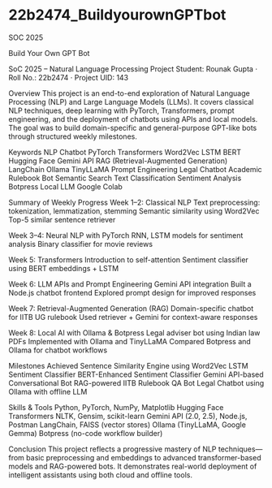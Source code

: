 # 22b2474_BuildyourownGPTbot
SOC 2025

Build Your Own GPT Bot

SoC 2025 – Natural Language Processing Project
Student: Rounak Gupta · Roll No.: 22b2474 · Project UID: 143

Overview
This project is an end-to-end exploration of Natural Language Processing (NLP) and Large Language Models (LLMs). It covers classical NLP techniques, deep learning with PyTorch, Transformers, prompt engineering, and the deployment of chatbots using APIs and local models. The goal was to build domain-specific and general-purpose GPT-like bots through structured weekly milestones.

Keywords
NLP
Chatbot
PyTorch
Transformers
Word2Vec
LSTM
BERT
Hugging Face
Gemini API
RAG (Retrieval-Augmented Generation)
LangChain
Ollama
TinyLLaMA
Prompt Engineering
Legal Chatbot
Academic Rulebook Bot
Semantic Search
Text Classification
Sentiment Analysis
Botpress
Local LLM
Google Colab

Summary of Weekly Progress
Week 1–2: Classical NLP
Text preprocessing: tokenization, lemmatization, stemming
Semantic similarity using Word2Vec
Top-5 similar sentence retriever

Week 3–4: Neural NLP with PyTorch
RNN, LSTM models for sentiment analysis
Binary classifier for movie reviews

Week 5: Transformers
Introduction to self-attention
Sentiment classifier using BERT embeddings + LSTM

Week 6: LLM APIs and Prompt Engineering
Gemini API integration
Built a Node.js chatbot frontend
Explored prompt design for improved responses

Week 7: Retrieval-Augmented Generation (RAG)
Domain-specific chatbot for IITB UG rulebook
Used retriever + Gemini for context-aware responses

Week 8: Local AI with Ollama & Botpress
Legal adviser bot using Indian law PDFs
Implemented with Ollama and TinyLLaMA
Compared Botpress and Ollama for chatbot workflows

Milestones Achieved
Sentence Similarity Engine using Word2Vec
LSTM Sentiment Classifier
BERT-Enhanced Sentiment Classifier
Gemini API-based Conversational Bot
RAG-powered IITB Rulebook QA Bot
Legal Chatbot using Ollama with offline LLM

Skills & Tools
Python, PyTorch, NumPy, Matplotlib
Hugging Face Transformers
NLTK, Gensim, scikit-learn
Gemini API (2.0, 2.5), Node.js, Postman
LangChain, FAISS (vector stores)
Ollama (TinyLLaMA, Google Gemma)
Botpress (no-code workflow builder)

Conclusion
This project reflects a progressive mastery of NLP techniques—from basic preprocessing and embeddings to advanced transformer-based models and RAG-powered bots. It demonstrates real-world deployment of intelligent assistants using both cloud and offline tools.
